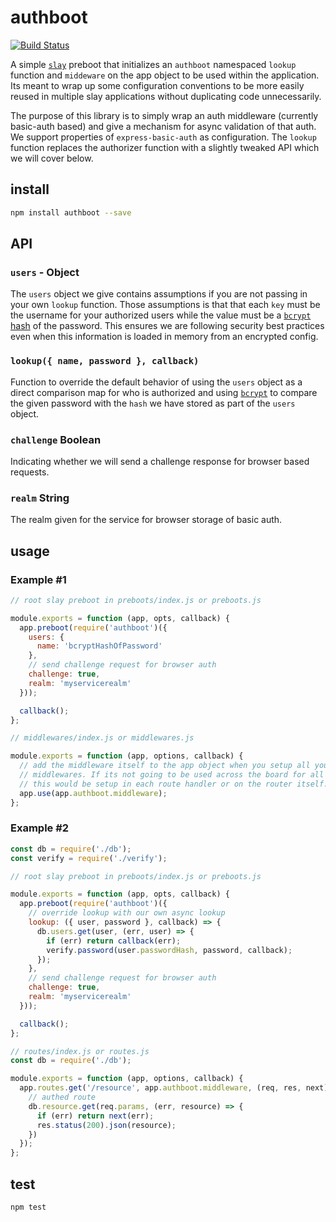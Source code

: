 # authboot

[![Build Status](https://travis-ci.org/warehouseai/authboot.svg?branch=master)](https://travis-ci.org/warehouseai/authboot)

A simple [`slay`][slay] preboot that initializes an `authboot` namespaced `lookup` function
and `middeware` on the app object to be used within the application. Its meant
to wrap up some configuration conventions to be more easily reused in multiple
slay applications without duplicating code unnecessarily.

The purpose of this library is to simply wrap an auth middleware (currently basic-auth based)
and give a mechanism for async validation of that auth. We support
properties of `express-basic-auth` as configuration. The `lookup` function
replaces the authorizer function with a slightly tweaked API which we will cover
below.

## install

```sh
npm install authboot --save
```

## API

### `users` - Object

The `users` object we give contains assumptions if you are not passing in your
own `lookup` function. Those assumptions is that that each `key` must be the
username for your authorized users while the value must be a [`bcrypt`][bcrypt]
[hash](https://github.com/kelektiv/node.bcrypt.js#to-hash-a-password) of the password. This ensures we are following security best practices even
when this information is loaded in memory from an encrypted config.

### `lookup({ name, password }, callback)`

Function to override the default behavior of using the `users` object as
a direct comparison map for who is authorized and using [`bcrypt`][bcrypt] to
compare the given password with the `hash` we have stored as part of the `users`
object.

### `challenge` Boolean

Indicating whether we will send a challenge response for browser based requests.

### `realm` String

The realm given for the service for browser storage of basic auth.

## usage

### Example #1
```js
// root slay preboot in preboots/index.js or preboots.js

module.exports = function (app, opts, callback) {
  app.preboot(require('authboot')({
    users: {
      name: 'bcryptHashOfPassword'
    },
    // send challenge request for browser auth
    challenge: true,
    realm: 'myservicerealm'
  }));

  callback();
};
```

```js
// middlewares/index.js or middlewares.js

module.exports = function (app, options, callback) {
  // add the middleware itself to the app object when you setup all your other
  // middlewares. If its not going to be used across the board for all routes,
  // this would be setup in each route handler or on the router itself.
  app.use(app.authboot.middleware);
};

```

### Example #2
```js
const db = require('./db');
const verify = require('./verify');

// root slay preboot in preboots/index.js or preboots.js

module.exports = function (app, opts, callback) {
  app.preboot(require('authboot')({
    // override lookup with our own async lookup
    lookup: ({ user, password }, callback) => {
      db.users.get(user, (err, user) => {
        if (err) return callback(err);
        verify.password(user.passwordHash, password, callback);
      });
    },
    // send challenge request for browser auth
    challenge: true,
    realm: 'myservicerealm'
  }));

  callback();
};
```

```js
// routes/index.js or routes.js
const db = require('./db');

module.exports = function (app, options, callback) {
  app.routes.get('/resource', app.authboot.middleware, (req, res, next) => {
    // authed route
    db.resource.get(req.params, (err, resource) => {
      if (err) return next(err);
      res.status(200).json(resource);
    })
  });
};

```

## test

```sh
npm test
```

[slay]: https://github.com/godaddy/slay
[bcrypt]: https://github.com/kelektiv/node.bcrypt.js
